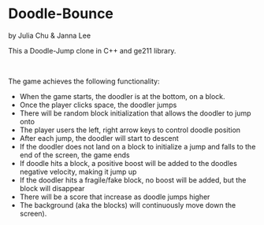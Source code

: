 # Doodle-Bounce
by Julia Chu &amp; Janna Lee 

This a Doodle-Jump clone in C++ and ge211 library. 

<br>


The game achieves the following functionality: 

- When the game starts, the doodler is at the bottom, on a block. 
- Once the player clicks space, the doodler jumps 
- There will be random block initialization that allows the doodler to jump onto
- The player users the left, right arrow keys to control doodle position
- After each jump, the doodler will start to descent
- If the doodler does not land on a block to initialize a jump and falls to the end of the screen, the game ends
- If doodle hits a block, a positive boost will be added to the doodles negative velocity, making it jump up
- If the doodler hits a fragile/fake block, no boost will be added, but the block will disappear
- There will be a score that increase as doodle jumps higher
- The background (aka the blocks) will continuously move down the screen).


